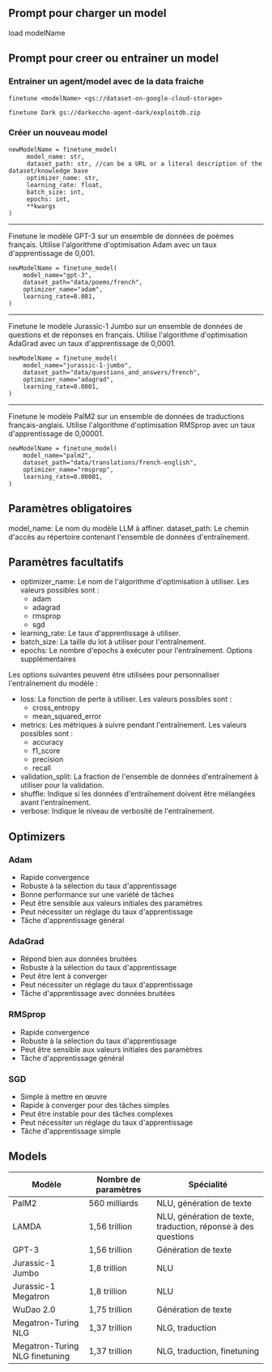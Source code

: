 ## Prompt pour charger un model

load modelName

## Prompt pour creer ou entrainer un model

### Entrainer un agent/model avec de la data fraiche
```
finetune <modelName> <gs://dataset-on-google-cloud-storage>
```

```
finetune Dark gs://darkeccho-agent-dark/exploitdb.zip
```

### Créer un nouveau model
```
newModelName = finetune_model(
     model_name: str,
     dataset_path: str, //can be a URL or a literal description of the dataset/knowledge base
     optimizer_name: str,
     learning_rate: float,
     batch_size: int,
     epochs: int,
     **kwargs
)
```

---

Finetune le modèle GPT-3 sur un ensemble de données de poèmes français. Utilise l'algorithme d'optimisation Adam avec un taux d'apprentissage de 0,001.

```
newModelName = finetune_model(
    model_name="gpt-3",
    dataset_path="data/poems/french",
    optimizer_name="adam",
    learning_rate=0.001,
)
```

---

Finetune le modèle Jurassic-1 Jumbo sur un ensemble de données de questions et de réponses en français. Utilise l'algorithme d'optimisation AdaGrad avec un taux d'apprentissage de 0,0001.

```
newModelName = finetune_model(
    model_name="jurassic-1-jumbo",
    dataset_path="data/questions_and_answers/french",
    optimizer_name="adagrad",
    learning_rate=0.0001,
)
```

---

Finetune le modèle PalM2 sur un ensemble de données de traductions français-anglais. Utilise l'algorithme d'optimisation RMSprop avec un taux d'apprentissage de 0,00001.

```
newModelName = finetune_model(
    model_name="palm2",
    dataset_path="data/translations/french-english",
    optimizer_name="rmsprop",
    learning_rate=0.00001,
)
```

## Paramètres obligatoires

model_name: Le nom du modèle LLM à affiner.
dataset_path: Le chemin d'accès au répertoire contenant l'ensemble de données d'entraînement.

## Paramètres facultatifs

- optimizer_name: Le nom de l'algorithme d'optimisation à utiliser. Les valeurs possibles sont :
    - adam
    - adagrad
    - rmsprop
    - sgd
- learning_rate: Le taux d'apprentissage à utiliser.
- batch_size: La taille du lot à utiliser pour l'entraînement.
- epochs: Le nombre d'epochs à exécuter pour l'entraînement.
Options supplémentaires

Les options suivantes peuvent être utilisées pour personnaliser l'entraînement du modèle :

- loss: La fonction de perte à utiliser. Les valeurs possibles sont :
    - cross_entropy
    - mean_squared_error
- metrics: Les métriques à suivre pendant l'entraînement. Les valeurs possibles sont :
    - accuracy
    - f1_score
    - precision
    - recall
- validation_split: La fraction de l'ensemble de données d'entraînement à utiliser pour la validation.
- shuffle: Indique si les données d'entraînement doivent être mélangées avant l'entraînement.
- verbose: Indique le niveau de verbosité de l'entraînement.

## Optimizers

### Adam
* Rapide convergence
* Robuste à la sélection du taux d'apprentissage
* Bonne performance sur une variété de tâches
* Peut être sensible aux valeurs initiales des paramètres
* Peut nécessiter un réglage du taux d'apprentissage
* Tâche d'apprentissage général

### AdaGrad
* Répond bien aux données bruitées
* Robuste à la sélection du taux d'apprentissage
* Peut être lent à converger
* Peut nécessiter un réglage du taux d'apprentissage
* Tâche d'apprentissage avec données bruitées

### RMSprop
* Rapide convergence
* Robuste à la sélection du taux d'apprentissage
* Peut être sensible aux valeurs initiales des paramètres
* Tâche d'apprentissage général

### SGD
* Simple à mettre en œuvre
* Rapide à converger pour des tâches simples
* Peut être instable pour des tâches complexes
* Peut nécessiter un réglage du taux d'apprentissage
* Tâche d'apprentissage simple

## Models

| Modèle | Nombre de paramètres | Spécialité |
|---|---|---|
| PalM2 | 560 milliards | NLU, génération de texte |
| LAMDA | 1,56 trillion | NLU, génération de texte, traduction, réponse à des questions |
| GPT-3 | 1,56 trillion | Génération de texte |
| Jurassic-1 Jumbo | 1,8 trillion | NLU |
| Jurassic-1 Megatron | 1,8 trillion | NLU |
| WuDao 2.0 | 1,75 trillion | Génération de texte |
| Megatron-Turing NLG | 1,37 trillion | NLG, traduction |
| Megatron-Turing NLG finetuning | 1,37 trillion | NLG, traduction, finetuning
